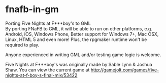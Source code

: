 # fnafb-in-gm
Porting Five Nights at F***boy's to GML  
By porting FNaFB to GML, it will be able to run on other platforms, e.g. Android, iOS, Windows Phone, Better support for Windows 7+, Mac OSX, Linux, HTML 5 and even more! Plus, the rpgmaker runtime won't be required to play.

Anyone experienced in writing GML and/or testing game logic is welcome.

Five Nights at F***boy's was originally made by Sable Lynn & Joshua Shaw. You can view the current game at http://gamejolt.com/games/five-nights-at-f-boy-s-final-mix/53422
